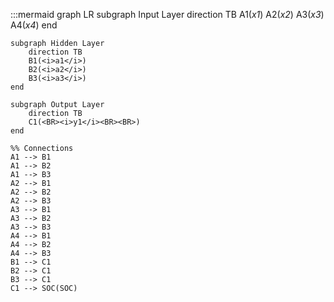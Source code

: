 <!--
 Copyright (c) 2024 David Such
 
 This software is released under the MIT License.
 https://opensource.org/licenses/MIT
-->

:::mermaid
graph LR
    subgraph Input Layer
        direction TB
        A1(<i>x1</i>)
        A2(<i>x2</i>)
        A3(<i>x3</i>)
        A4(<i>x4</i>)
    end
    
    subgraph Hidden Layer
        direction TB
        B1(<i>a1</i>)
        B2(<i>a2</i>)
        B3(<i>a3</i>)
    end
    
    subgraph Output Layer
        direction TB
        C1(<BR><i>y1</i><BR><BR>)
    end
    
    %% Connections
    A1 --> B1
    A1 --> B2
    A1 --> B3
    A2 --> B1
    A2 --> B2
    A2 --> B3
    A3 --> B1
    A3 --> B2
    A3 --> B3
    A4 --> B1
    A4 --> B2
    A4 --> B3
    B1 --> C1
    B2 --> C1
    B3 --> C1
    C1 --> SOC(SOC)